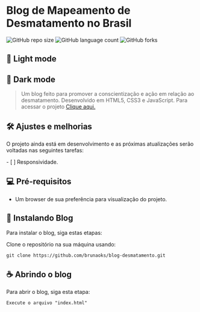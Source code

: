 # Blog de Mapeamento de Desmatamento no Brasil

![GitHub repo size](https://img.shields.io/github/repo-size/brunaoks/blog-desmatamento?style=for-the-badge)
![GitHub language count](https://img.shields.io/github/languages/count/brunaoks/blog-desmatamento?style=for-the-badge)
![GitHub forks](https://img.shields.io/github/forks/brunaoks/blog-desmatamento?style=for-the-badge)

## 🔆 Light mode

<!-- <div align="center">
<img src="#" width="450px" />
<img src="#" width="450px" />
<img src="#" width="450px" />
<img src="#" width="450px" />
<img src="#" width="450px" />
<img src="#" width="450px" />
</div> -->

## 🌙 Dark mode

<!-- <div align="center">
<img src="#" width="450px" />
<img src="#" width="450px" />
<img src="#" width="450px" />
<img src="#" width="450px" />
<img src="#" width="450px" />
<img src="#" width="450px" />
</div> -->

> Um blog feito para promover a conscientização e ação em relação ao desmatamento. Desenvolvido em HTML5, CSS3 e JavaScript. Para acessar o projeto <a href="https://brunaoks.github.io/blog-desmatamento/" target="_blank">Clique aqui.</a>

## 🛠️ Ajustes e melhorias

O projeto ainda está em desenvolvimento e as próximas atualizações serão voltadas nas seguintes tarefas:

- [ ] Responsividade. <br>

## 💻 Pré-requisitos

- Um browser de sua preferência para visualização do projeto.

## 🚀 Instalando Blog

Para instalar o blog, siga estas etapas:

Clone o repositório na sua máquina usando:

```
git clone https://github.com/brunaoks/blog-desmatamento.git
```

## ☕ Abrindo o blog

Para abrir o blog, siga esta etapa:

```
Execute o arquivo "index.html"
```
